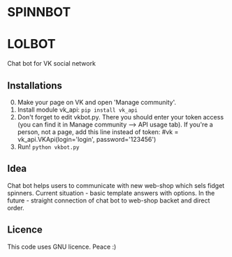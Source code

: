 SPINNBOT
========

LOLBOT
========

Chat bot for VK social network

## Installations

0. Make your page on VK and open 'Manage community'.
1. Install module vk_api: `pip install vk_api`
2. Don't forget to edit vkbot.py. There you should enter your token access (you can find it in Manage community --> API usage tab). If you're a person, not a page, add this line instead of token:
#vk = vk_api.VKApi(login='login', password='123456')
4. Run! `python vkbot.py`

## Idea

Chat bot helps users to communicate with new web-shop which sels fidget spinners.
Current situation - basic template answers with options. In the future - straight connection of chat bot to web-shop backet and direct order.

## Licence

This code uses GNU licence. Peace :)
